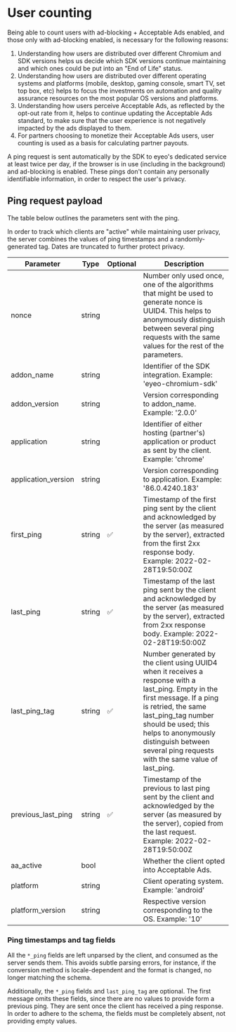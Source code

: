 # User counting

Being able to count users with ad-blocking + Acceptable Ads enabled, and those only with ad-blocking enabled, is necessary for the following reasons:

1. Understanding how users are distributed over different Chromium and SDK versions helps us decide which SDK versions continue maintaining and which ones could be put into an "End of Life" status.
2. Understanding how users are distributed over different operating systems and platforms (mobile, desktop, gaming console, smart TV, set top box, etc) helps to focus the investments on automation and quality assurance resources on the most popular OS versions and platforms.
3. Understanding how users perceive Acceptable Ads, as reflected by the opt-out rate from it, helps to continue updating the Acceptable Ads standard, to make sure that the user experience is not negatively impacted by the ads displayed to them.
4. For partners choosing to monetize their Acceptable Ads users, user counting is used as a basis for calculating partner payouts.

A ping request is sent automatically by the SDK to eyeo's dedicated service at least twice per day, if the browser is in use (including in the background) and ad-blocking is enabled. These pings don't contain any personally identifiable information, in order to respect the user's privacy.


## Ping request payload

The table below outlines the parameters sent with the ping.

In order to track which clients are "active" while maintaining user privacy, the server combines the values of ping timestamps and a randomly-generated tag. Dates are truncated to further protect privacy.

| Parameter           | Type   | Optional | Description           |
|---------------------|--------|----------|-----------------------|
| nonce               | string |          | Number only used once, one of the algorithms that might be used to generate nonce is UUID4. This helps to anonymously distinguish between several ping requests with the same values for the rest of the parameters. |
| addon_name          | string |          | Identifier of the SDK integration. Example: 'eyeo-chromium-sdk' |
| addon_version       | string |          | Version corresponding to addon_name. Example: '2.0.0' |
| application         | string |          | Identifier of either hosting (partner's) application or product as sent by the client. Example: 'chrome' |
| application_version | string |          | Version corresponding to application. Example: '86.0.4240.183' |
| first_ping          | string | ✅       | Timestamp of the first ping sent by the client and acknowledged by the server (as measured by the server), extracted from the first 2xx response body. Example: 2022-02-28T19:50:00Z |
| last_ping           | string | ✅       | Timestamp of the last ping sent by the client and acknowledged by the server (as measured by the server), extracted from 2xx response body. Example: 2022-02-28T19:50:00Z |
| last_ping_tag       | string | ✅       | Number generated by the client using UUID4 when it receives a response with a last_ping. Empty in the first message. If a ping is retried, the same last_ping_tag number should be used; this helps to anonymously distinguish between several ping requests with the same value of last_ping. |
| previous_last_ping  | string | ✅       | Timestamp of the previous to last ping sent by the client and acknowledged by the server (as measured by the server), copied from the last request. Example: 2022-02-28T19:50:00Z |
| aa_active           | bool   |          | Whether the client opted into Acceptable Ads. |
| platform            | string |          | Client operating system. Example: 'android' |
| platform_version    | string |          | Respective version corresponding to the OS. Example: '10' |

### Ping timestamps and tag fields

All the `*_ping` fields are left unparsed by the client, and consumed as the server sends them. This avoids subtle parsing errors, for instance, if the conversion method is locale-dependent and the format is changed, no longer matching the schema.

Additionally, the `*_ping` fields and `last_ping_tag` are optional. The first message omits these fields, since there are no values to provide form a previous ping. They are sent once the client has received a ping response. In order to adhere to the schema, the fields must be completely absent, not providing empty values.

